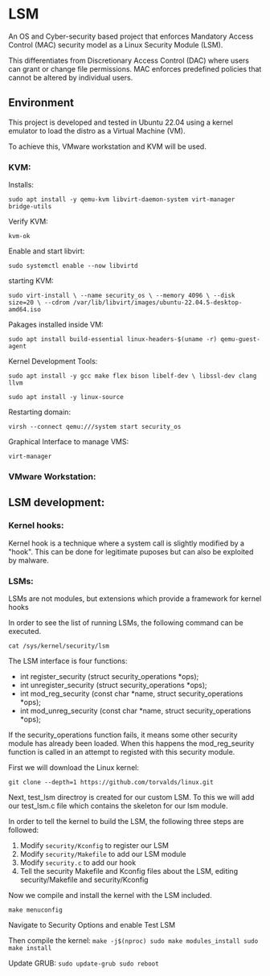 # LSM

An OS and Cyber-security based project that enforces Mandatory Access Control (MAC) security model as a Linux Security Module (LSM).

This differentiates from Discretionary Access Control (DAC) where users can grant or change file permissions. MAC enforces predefined policies that cannot be altered by individual users.

## Environment

This project is developed and tested in Ubuntu 22.04 using a kernel emulator to load the distro as a Virtual Machine (VM).

To achieve this, VMware workstation and KVM will be used.

### KVM:

Installs:

`sudo apt install -y qemu-kvm libvirt-daemon-system virt-manager bridge-utils`

Verify KVM:

`kvm-ok`

Enable and start libvirt:

`sudo systemctl enable --now libvirtd`

starting KVM:

`sudo virt-install \
--name security_os \
--memory 4096 \
--disk size=20 \
--cdrom /var/lib/libvirt/images/ubuntu-22.04.5-desktop-amd64.iso`

Pakages installed inside VM:

`sudo apt install build-essential linux-headers-$(uname -r) qemu-guest-agent`

Kernel Development Tools:

`sudo apt install -y gcc make flex bison libelf-dev \
  libssl-dev clang llvm`

`sudo apt install -y linux-source`

Restarting domain:

`virsh --connect qemu:///system start security_os`

Graphical Interface to manage VMS:

`virt-manager`

### VMware Workstation:

## LSM development:

### Kernel hooks:

Kernel hook is a technique where a system call is slightly modified by a "hook". This can be done for legitimate puposes but can also be exploited by malware.

### LSMs:

LSMs are not modules, but extensions which provide a framework for kernel hooks

In order to see the list of running LSMs, the following command can be executed.

`cat /sys/kernel/security/lsm`

The LSM interface is four functions:

- int register_security (struct security_operations *ops);
- int unregister_security (struct security_operations *ops);
- int mod_reg_security (const char *name, struct security_operations *ops);
- int mod_unreg_security (const char *name, struct security_operations *ops);

If the security_operations function fails, it means some other security module has already been loaded. When this happens the mod_reg_seurity function is called in an attempt to registed with this security module.

First we will download the Linux kernel:

`git clone --depth=1 https://github.com/torvalds/linux.git`

Next, test_lsm directroy is created for our custom LSM. To this we will add our test_lsm.c file which contains the skeleton for our lsm module.

In order to tell the kernel to build the LSM, the following three steps are followed:

1. Modify `security/Kconfig` to register our LSM
2. Modify `security/Makefile` to add our LSM module
3. Modify `security.c` to add our hook
3. Tell the security Makefile and Kconfig files about the LSM, editing security/Makefile and security/Kconfig

Now we compile and install the kernel with the LSM included.

`make menuconfig`

Navigate to Security Options and enable Test LSM

Then compile the kernel:
`
make -j$(nproc)
sudo make modules_install
sudo make install
`

Update GRUB:
`
sudo update-grub
sudo reboot
`